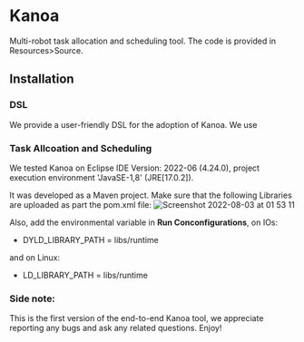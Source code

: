 # Kanoa

Multi-robot task allocation and scheduling tool. The code is provided in Resources>Source.

## Installation

### DSL
We provide a user-friendly DSL for the adoption of Kanoa. We use 


### Task Allcoation and Scheduling
We tested Kanoa on Eclipse IDE Version: 2022-06 (4.24.0), project execution environment 'JavaSE-1,8' (JRE[17.0.2]).

It was developed as a Maven project. Make sure that the following Libraries are uploaded as part the pom.xml file:
![Screenshot 2022-08-03 at 01 53 11](https://user-images.githubusercontent.com/63869574/182501198-00b894b8-d11c-48a2-91cf-33b5a827c4e7.png)

Also, add the environmental variable in __Run Conconfigurations__, on IOs:
- DYLD_LIBRARY_PATH = libs/runtime

and on Linux:
- LD_LIBRARY_PATH = libs/runtime

### Side note:
This is the first version of the end-to-end Kanoa tool, we appreciate reporting any bugs and ask any related questions.
Enjoy!
